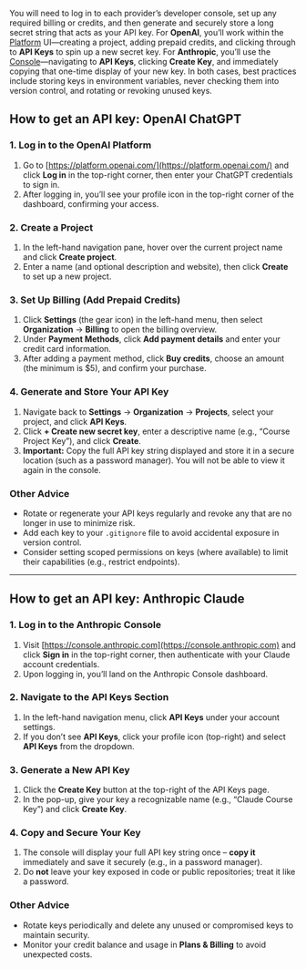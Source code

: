 You will need to log in to each provider’s developer console, set up any required billing or credits, and then generate and securely store a long secret string that acts as your API key. For **OpenAI**, you’ll work within the [Platform](https://platform.openai.com/) UI—creating a project, adding prepaid credits, and clicking through to **API Keys** to spin up a new secret key. For **Anthropic**, you’ll use the [Console](https://console.anthropic.com/)—navigating to **API Keys**, clicking **Create Key**, and immediately copying that one-time display of your new key. In both cases, best practices include storing keys in environment variables, never checking them into version control, and rotating or revoking unused keys.

## How to get an API key: OpenAI ChatGPT

### 1. Log in to the OpenAI Platform

1. Go to [https://platform.openai.com/](https://platform.openai.com/) and click **Log in** in the top-right corner, then enter your ChatGPT credentials to sign in.
2. After logging in, you’ll see your profile icon in the top-right corner of the dashboard, confirming your access.

### 2. Create a Project

1. In the left-hand navigation pane, hover over the current project name and click **Create project**. 
2. Enter a name (and optional description and website), then click **Create** to set up a new project. 

### 3. Set Up Billing (Add Prepaid Credits)

1. Click **Settings** (the gear icon) in the left-hand menu, then select **Organization** → **Billing** to open the billing overview. 
2. Under **Payment Methods**, click **Add payment details** and enter your credit card information. 
3. After adding a payment method, click **Buy credits**, choose an amount (the minimum is \$5), and confirm your purchase. 

### 4. Generate and Store Your API Key

1. Navigate back to **Settings** → **Organization** → **Projects**, select your project, and click **API Keys**. 
2. Click **+ Create new secret key**, enter a descriptive name (e.g., “Course Project Key”), and click **Create**. 
3. **Important:** Copy the full API key string displayed and store it in a secure location (such as a password manager). You will not be able to view it again in the console.

### Other Advice

* Rotate or regenerate your API keys regularly and revoke any that are no longer in use to minimize risk. 
* Add each key to your `.gitignore` file to avoid accidental exposure in version control. 
* Consider setting scoped permissions on keys (where available) to limit their capabilities (e.g., restrict endpoints). 

---

## How to get an API key: Anthropic Claude

### 1. Log in to the Anthropic Console

1. Visit [https://console.anthropic.com](https://console.anthropic.com) and click **Sign in** in the top-right corner, then authenticate with your Claude account credentials. 
2. Upon logging in, you’ll land on the Anthropic Console dashboard. 

### 2. Navigate to the API Keys Section

1. In the left-hand navigation menu, click **API Keys** under your account settings.
2. If you don’t see **API Keys**, click your profile icon (top-right) and select **API Keys** from the dropdown. 

### 3. Generate a New API Key

1. Click the **Create Key** button at the top-right of the API Keys page. 
2. In the pop-up, give your key a recognizable name (e.g., “Claude Course Key”) and click **Create Key**. 

### 4. Copy and Secure Your Key

1. The console will display your full API key string once – **copy it** immediately and save it securely (e.g., in a password manager). 
2. Do **not** leave your key exposed in code or public repositories; treat it like a password. 

### Other Advice

* Rotate keys periodically and delete any unused or compromised keys to maintain security.
* Monitor your credit balance and usage in **Plans & Billing** to avoid unexpected costs. 
